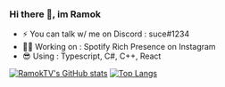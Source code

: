 ### Hi there 👋, im Ramok

- ⚡ You can talk w/ me on Discord : suce#1234
- 🧑‍💻 Working on : Spotify Rich Presence on Instagram
- 😎 Using : Typescript, C#, C++, React

[![RamokTV's GitHub stats](https://github-readme-stats.vercel.app/api?username=ramoktvl&show_icons=true&count_private=true&theme=radical)](https://github.com/anuraghazra/github-readme-stats)
[![Top Langs](https://github-readme-stats.vercel.app/api/top-langs/?username=ramoktvl&layout=compact&theme=radical)](https://github.com/anuraghazra/github-readme-stats)
